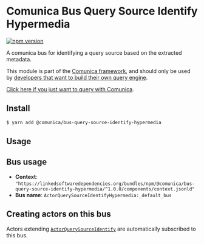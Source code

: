 # Comunica Bus Query Source Identify Hypermedia

[![npm version](https://badge.fury.io/js/%40comunica%2Fbus-query-source-identify-hypermedia.svg)](https://www.npmjs.com/package/@comunica/bus-query-source-identify-hypermedia)

A comunica bus for identifying a query source based on the extracted metadata.

This module is part of the [Comunica framework](https://github.com/comunica/comunica),
and should only be used by [developers that want to build their own query engine](https://comunica.dev/docs/modify/).

[Click here if you just want to query with Comunica](https://comunica.dev/docs/query/).

## Install

```bash
$ yarn add @comunica/bus-query-source-identify-hypermedia
```

## Usage

## Bus usage

* **Context**: `"https://linkedsoftwaredependencies.org/bundles/npm/@comunica/bus-query-source-identify-hypermedia/^1.0.0/components/context.jsonld"`
* **Bus name**: `ActorQuerySourceIdentifyHypermedia:_default_bus`

## Creating actors on this bus

Actors extending [`ActorQuerySourceIdentify`](https://comunica.github.io/comunica/classes/bus_query_source_identify_hypermedia.actorquerysourceidentifyhypermedia.html) are automatically subscribed to this bus.
